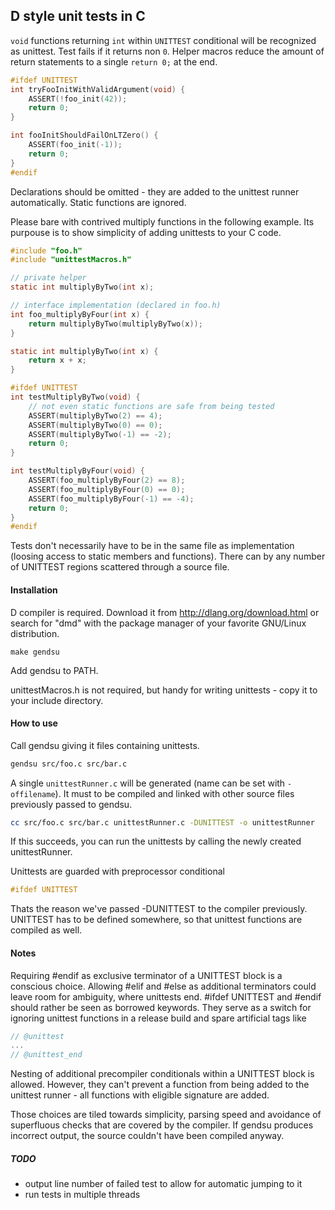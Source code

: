 ## D style unit tests in C
`void` functions returning `int` within `UNITTEST` conditional will be recognized as unittest.
Test fails if it returns non `0`. Helper macros reduce the amount of return statements
to a single `return 0;` at the end.
```C
#ifdef UNITTEST
int tryFooInitWithValidArgument(void) {
    ASSERT(!foo_init(42));
    return 0;
}

int fooInitShouldFailOnLTZero() {
    ASSERT(foo_init(-1));
    return 0;
}
#endif
```
Declarations should be omitted - they are added to the unittest runner automatically.
Static functions are ignored.

Please bare with contrived multiply functions in the following example.
Its purpouse is to show simplicity of adding unittests to your C code.
```C
#include "foo.h"
#include "unittestMacros.h"

// private helper
static int multiplyByTwo(int x);

// interface implementation (declared in foo.h)
int foo_multiplyByFour(int x) {
    return multiplyByTwo(multiplyByTwo(x));
}

static int multiplyByTwo(int x) {
    return x + x;
}

#ifdef UNITTEST
int testMultiplyByTwo(void) {
    // not even static functions are safe from being tested
    ASSERT(multiplyByTwo(2) == 4);
    ASSERT(multiplyByTwo(0) == 0);
    ASSERT(multiplyByTwo(-1) == -2);
    return 0;
}

int testMultiplyByFour(void) {
    ASSERT(foo_multiplyByFour(2) == 8);
    ASSERT(foo_multiplyByFour(0) == 0);
    ASSERT(foo_multiplyByFour(-1) == -4);
    return 0;
}
#endif
```
Tests don't necessarily have to be in the same file as implementation
(loosing access to static members and functions).
There can by any number of UNITTEST regions scattered through a source file.

#### Installation
D compiler is required.
Download it from
http://dlang.org/download.html
or search for "dmd" with the package manager of your favorite GNU/Linux distribution.
```make
make gendsu
```
Add gendsu to PATH.

unittestMacros.h is not required, but handy for writing unittests -
copy it to your include directory.

#### How to use
Call gendsu giving it files containing unittests.
```bash
gendsu src/foo.c src/bar.c
```
A single `unittestRunner.c` will be generated (name can be set with `-offilename`).
It must to be compiled and linked with other source files previously passed to gendsu.
```bash
cc src/foo.c src/bar.c unittestRunner.c -DUNITTEST -o unittestRunner
```
If this succeeds, you can run the unittests by calling the newly created unittestRunner.

Unittests are guarded with preprocessor conditional
```C
#ifdef UNITTEST
```
Thats the reason we've passed -DUNITTEST to the compiler previously.
UNITTEST has to be defined somewhere, so that unittest functions are compiled as well.

#### Notes
Requiring #endif as exclusive terminator of a UNITTEST block is a conscious choice.
Allowing #elif and #else as additional terminators could leave room for ambiguity,
where unittests end. #ifdef UNITTEST and #endif should rather be seen as borrowed
keywords. They serve as a switch for ignoring unittest functions in a release build
and spare artificial tags like
```C
// @unittest
...
// @unittest_end
```
Nesting of additional precompiler conditionals within a UNITTEST block is allowed.
However, they can't prevent a function from being added to the unittest runner - 
all functions with eligible signature are added.

Those choices are tiled towards simplicity, parsing speed
and avoidance of superfluous checks that are covered by the compiler.
If gendsu produces incorrect output, the source couldn't have been compiled anyway.

##### TODO
- output line number of failed test to allow for automatic jumping to it
- run tests in multiple threads
